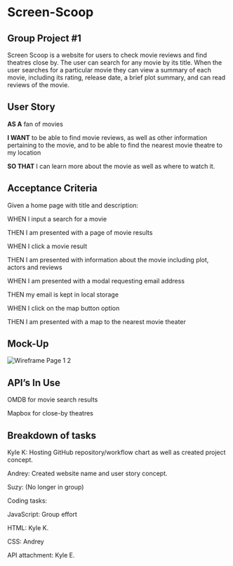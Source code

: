 # Screen-Scoop
## Group Project #1
Screen Scoop is a website for users to check movie reviews and find theatres close by. The user can search for any movie by its title.
When the user searches for a particular movie they can view a summary of each movie, including its rating, release date, a brief plot summary, and can read reviews of the movie.

## User Story
**AS A** fan of movies 

**I WANT** to be able to find movie reviews, as well as other information pertaining to the movie, and to be able to find the nearest movie theatre to my location 

**SO THAT** I can learn more about the movie as well as where to watch it.

## Acceptance Criteria
Given a home page with title and description:

WHEN I input a search for a movie 

THEN I am presented with a page of movie results 

WHEN I click a movie result

THEN I am presented with information about the movie including plot, actors and reviews

WHEN I am presented with a modal requesting email address 

THEN my email is kept in local storage 

WHEN I click on the map button option 

THEN I am presented with a map to the nearest movie theater

## Mock-Up
![Wireframe Page 1   2](https://user-images.githubusercontent.com/119367684/216163212-b354988a-77ff-438e-9797-ab2281187441.png)

## API’s In Use
OMDB for movie search results

Mapbox for close-by theatres

## Breakdown of tasks 

Kyle K: Hosting GitHub repository/workflow chart as well as created project concept.

Andrey: Created website name and user story concept.

Suzy: (No longer in group)

Coding tasks:

JavaScript: Group effort

HTML: Kyle K. 

CSS: Andrey

API attachment: Kyle E.
